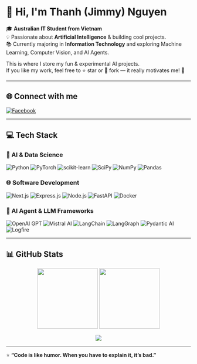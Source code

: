 # 👋 Hi, I'm Thanh (Jimmy) Nguyen

🎓 **Australian IT Student from Vietnam**  
💡 Passionate about **Artificial Intelligence** & building cool projects.  
📚 Currently majoring in **Information Technology** and exploring Machine Learning, Computer Vision, and AI Agents.

This is where I store my fun & experimental AI projects.  
If you like my work, feel free to ⭐ star or 🍴 fork — it really motivates me! 🙏

---

## 🌐 Connect with me
[![Facebook](https://img.shields.io/badge/Facebook-%231877F2.svg?style=flat&logo=Facebook&logoColor=white)](https://www.facebook.com/willump.thankbestnunu)  


---

## 💻 Tech Stack
### 🐍 AI & Data Science
![Python](https://img.shields.io/badge/Python-3670A0?style=for-the-badge&logo=python&logoColor=ffdd54)
![PyTorch](https://img.shields.io/badge/PyTorch-%23EE4C2C.svg?style=for-the-badge&logo=PyTorch&logoColor=white)
![scikit-learn](https://img.shields.io/badge/scikit--learn-%23F7931E.svg?style=for-the-badge&logo=scikit-learn&logoColor=white)
![SciPy](https://img.shields.io/badge/SciPy-%230C55A5.svg?style=for-the-badge&logo=scipy&logoColor=white)
![NumPy](https://img.shields.io/badge/numpy-%23013243.svg?style=for-the-badge&logo=numpy&logoColor=white)
![Pandas](https://img.shields.io/badge/pandas-%23150458.svg?style=for-the-badge&logo=pandas&logoColor=white)

### 🌐 Software Development
![Next.js](https://img.shields.io/badge/Next.js-000000?style=for-the-badge&logo=nextdotjs&logoColor=white)
![Express.js](https://img.shields.io/badge/Express.js-404D59?style=for-the-badge)
![Node.js](https://img.shields.io/badge/Node.js-339933?style=for-the-badge&logo=nodedotjs&logoColor=white)
![FastAPI](https://img.shields.io/badge/FastAPI-009688?style=for-the-badge&logo=fastapi&logoColor=white)
![Docker](https://img.shields.io/badge/Docker-%230db7ed.svg?style=for-the-badge&logo=docker&logoColor=white)

### 🤖 AI Agent & LLM Frameworks
![OpenAI GPT](https://img.shields.io/badge/OpenAI%20GPT-412991?style=for-the-badge&logo=openai&logoColor=white)
![Mistral AI](https://img.shields.io/badge/Mistral%20AI-FF4B4B?style=for-the-badge&logoColor=white)
![LangChain](https://img.shields.io/badge/LangChain-1C3C3C?style=for-the-badge&logoColor=white)
![LangGraph](https://img.shields.io/badge/LangGraph-4A90E2?style=for-the-badge&logoColor=white)
![Pydantic AI](https://img.shields.io/badge/Pydantic%20AI-FF5733?style=for-the-badge&logoColor=white)
![Logfire](https://img.shields.io/badge/Logfire-FF9800?style=for-the-badge&logoColor=white)

---

## 📊 GitHub Stats
<p align="center">
  <img src="https://github-readme-stats.vercel.app/api?username=JimmyNguyen09-AI&theme=radical&hide_border=false&count_private=true" height="165"/>
  <img src="https://github-readme-streak-stats.herokuapp.com/?user=JimmyNguyen09-AI&theme=radical&hide_border=false" height="165"/>
</p>

<p align="center">
  <img src="https://github-readme-stats.vercel.app/api/top-langs/?username=JimmyNguyen09-AI&theme=radical&hide_border=false&layout=compact"/>
</p>

---
⭐ **“Code is like humor. When you have to explain it, it’s bad.”**
